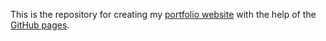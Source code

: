 This is the repository for creating my [portfolio website]() with the help of the [GitHub pages](https://pages.github.com/).